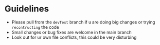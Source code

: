 # Guidelines
- Please pull from the `devTest` branch if u are doing big changes or trying `recontructing` the code
- Small changes or bug fixes are welcome in the main branch
- Look out for ur own file conflicts, this could be very disturbing
